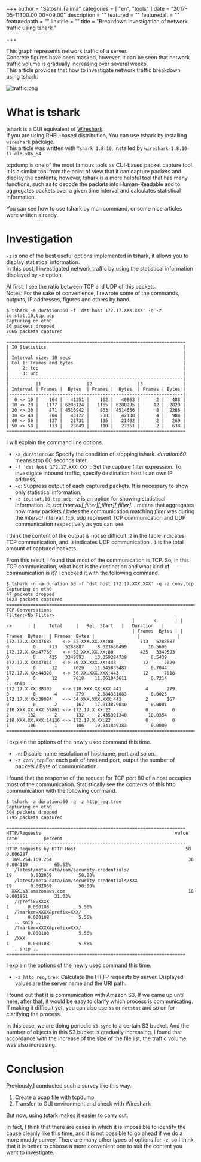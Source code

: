 +++
author = "Satoshi Tajima"
categories = [ "en", "tools" ]
date = "2017-05-11T00:00:00+09:00"
description = ""
featured = ""
featuredalt = ""
featuredpath = ""
linktitle = ""
title = "Breakdown investigation of network traffic using tshark."

+++

This graph represents network traffic of a server.  
Concrete figures have been masked, however, it can be seen that network traffic volume is gradually increasing over several weeks.  
This article provides that how to investigate network traffic breakdown using tshark.  

![traffic.png](/post/2017/intro-tshark_en/traffic.png)

# What is tshark

tshark is a CUI equivalent of [Wireshark](https://www.wireshark.org/).  
If you are using RHEL-based distribution, You can use tshark by installing `wireshark` package.  
This article was written with `Tshark 1.8.10`, installed by `wireshark-1.8.10-17.el6.x86_64`  
  
tcpdump is one of the most famous tools as CUI-based packet capture tool.  
It is a similar tool from the point of view that it can capture packets and display the contents; however, tshark is a more helpful tool that has many functions, such as to decode the packets into Human-Readable and to aggregates packets over a given time interval and calculates statistical information.

You can see how to use tshark by man command, or some nice articles were written already.

# Investigation

`-z` is one of the best useful options implemented in tshark, it allows you to display statistical information.  
In this post, I investigated network traffic by using the statistical information displayed by `-z` option.  

At first, I see the ratio between TCP and UDP of this packets.  
Notes: For the sake of convenience, I rewrote some of the commands, outputs, IP addresses, figures and others by hand.

```text
$ tshark -a duration:60 -f 'dst host 172.17.XXX.XXX' -q -z io,stat,10,tcp,udp
Capturing on eth0
16 packets dropped
2666 packets captured

===================================================================
| IO Statistics                                                   |
|                                                                 |
| Interval size: 10 secs                                          |
| Col 1: Frames and bytes                                         |
|     2: tcp                                                      |
|     3: udp                                                      |
|-----------------------------------------------------------------|
|          |1                 |2                 |3               |
| Interval | Frames |  Bytes  | Frames |  Bytes  | Frames | Bytes |
|-----------------------------------------------------------------|
|  0 <> 10 |    164 |   41351 |    162 |   40863 |      2 |   488 |
| 10 <> 20 |   1177 | 6283124 |   1165 | 6280295 |     12 |  2829 |
| 20 <> 30 |    871 | 4516942 |    863 | 4514656 |      8 |  2286 |
| 30 <> 40 |    204 |   43122 |    200 |   42138 |      4 |   984 |
| 40 <> 50 |    137 |   21731 |    135 |   21462 |      2 |   269 |
| 50 <> 58 |    113 |   28049 |    110 |   27351 |      2 |   638 |
===================================================================
```

I will explain the command line options.

* `-a duration:60`: Specify the condition of stopping tshark. *duration:60* means stop 60 seconds later. 
* `-f 'dst host 172.17.XXX.XXX'`: Set the capture filter expression. To investigate inbound traffic, specify destination host is an own IP address. 
* `-q`: Suppress output of each captured packets. It is necessary to show only statistical information.
* `-z io,stat,10,tcp,udp`: *-z* is an option for showing statistical information. *io,stat,interval[,filter][,filter][,filter]...* means that aggregates how many packets / bytes the communication matching *filter* was during the *interval* interval. *tcp*, *udp* represent TCP communication and UDP communication respectively as you can see.

I think the content of the output is not so difficult.
`2` in the table indicates TCP communication, and` 3` indicates UDP communication .
`1` is the total amount of captured packets.

From this result, I found that most of the communication is TCP.
So, in this TCP communication, what host is the destination and what kind of communication is it?
I checked it with the following command.

```text
$ tshark -n -a duration:60 -f 'dst host 172.17.XXX.XXX' -q -z conv,tcp
Capturing on eth0
47 packets dropped
1623 packets captured
================================================================================
TCP Conversations
Filter:<No Filter>
                                               |       <-      | |       ->      | |     Total     |   Rel. Start   |   Duration   |
                                               | Frames  Bytes | | Frames  Bytes | | Frames  Bytes |                |              |
172.17.X.XX:47688    <-> 52.XXX.XX.XX:80          713   5288887       0         0     713   5288887     8.323630499        10.5606
172.17.X.XX:47760    <-> 52.XXX.XX.XX:80          425   3349593       0         0     425   3349593    13.359284739         6.5439
172.17.X.XX:47814    <-> 50.XX.XXX.XX:443          12      7029       0         0      12      7029    11.545835487         0.7044
172.17.X.XX:44320    <-> 50.XX.XXX.XXX:443         12      7018       0         0      12      7018    11.061043611         0.7214
.. snip ..
172.17.X.XX:38302    <-> 210.XXX.XX.XXX:443         4       279       0         0       4       279     2.884381083         0.0025
172.17.X.XX:39084    <-> 54.XXX.XXX.XXX:443         2       167       0         0       2       167    17.913879040         0.0001
210.XXX.XX.XXX:59861 <-> 172.17.X.XX:22             0         0       2       132       2       132     2.435391340        10.0354
210.XXX.XX.XXX:14136 <-> 172.17.X.XX:22             0         0       1       106       1       106    19.941849383         0.0000
================================================================================
```

I explain the options of the newly used command this time.

* `-n`: Disable name resolution of hostname, port and so on.
* `-z conv,tcp`:For each pair of host and port, output the number of packets / Byte of communication.

I found that the response of the request for TCP port 80 of a host occupies most of the communication.
Statistically see the contents of this http communication with the following command.

```text
$ tshark -a duration:60 -q -z http_req,tree
Capturing on eth0
304 packets dropped
1795 packets captured

===================================================================
HTTP/Requests                                                  value             rate          percent
-------------------------------------------------------------------
HTTP Requests by HTTP Host                                         58       0.006287
  169.254.169.254                                                   38       0.004119          65.52%
   /latest/meta-data/iam/security-credentials/                       19       0.002059          50.00%
   /latest/meta-data/iam/security-credentials/XXX                    19       0.002059          50.00%
  XXX.s3.amazonaws.com                                              18       0.001951          31.03%
   /?prefix=XXXX                                                      1       0.000108           5.56%
   /?marker=XXXX&prefix=XXX/                                          1       0.000108           5.56%
   .. snip ..
   /?marker=XXXX&prefix=XXX/                                          1       0.000108           5.56%
   /XXX                                                               1       0.000108           5.56%
  .. snip ..
===================================================================
```

I explain the options of the newly used command this time.

* `-z http_req,tree`: Calculate the HTTP requests by server. Displayed values are the server name and the URI path.

I found out that it is communication with Amazon S3.
If we came up until here, after that, it would be easy to clarify which process is communicating.
If making it difficult yet, you can also use `ss` or `netstat` and so on for clarifying the process.

In this case, we are doing periodic `s3 sync` to a certain S3 bucket. And the number of objects in this S3 bucket is gradually increasing. I found that accordance with the increase of the size of the file list, the traffic volume was also increasing.

# Conclusion

Previously,I conducted such a survey like this way.

1. Create a pcap file with tcpdump
2. Transfer to GUI environment and check with Wireshark

But now, using tstark makes it easier to carry out.

In fact, I think that there are cases in which it is impossible to identify the cause cleanly like this time, and it is not possible to go ahead if we do a more muddy survey,
There are many other types of options for `-z`, so I think that it is better to choose a more convenient one to suit the content you want to investigate.


